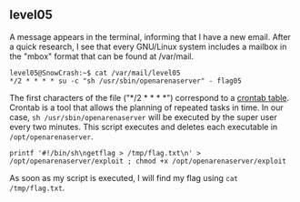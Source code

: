 ## level05

A message appears in the terminal, informing that I have a new email. After a quick research, I see that every GNU/Linux system includes a mailbox in the "mbox" format that can be found at /var/mail.

```
level05@SnowCrash:~$ cat /var/mail/level05 
*/2 * * * * su -c "sh /usr/sbin/openarenaserver" - flag05
```

The first characters of the file ("*/2 * * * *") correspond to a [crontab table](https://linux.die.net/man/5/crontab). Crontab is a tool that allows the planning of repeated tasks in time. In our case, `sh /usr/sbin/openarenaserver` will be executed by the super user every two minutes. This script executes and deletes each executable in `/opt/openarenaserver`.

```printf '#!/bin/sh\ngetflag > /tmp/flag.txt\n' > /opt/openarenaserver/exploit ; chmod +x /opt/openarenaserver/exploit```

As soon as my script is executed, I will find my flag using `cat /tmp/flag.txt`.